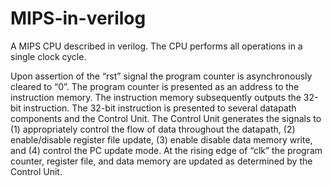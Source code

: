 MIPS-in-verilog
===============

A MIPS CPU described in verilog. The CPU performs all operations in a  single  clock  cycle. 

Upon assertion of the “rst” signal the program counter is asynchronously cleared to 
“0”.    The  program  counter  is  presented  as  an  address  to  the  instruction  memory.    The  instruction 
memory  subsequently  outputs  the  32-bit  instruction.    The  32-bit  instruction  is  presented  to  several 
datapath components and the Control Unit.    The Control Unit generates the signals to (1) appropriately 
control  the  flow  of  data  throughout  the  datapath,  (2)  enable/disable  register  file  update,  (3)  enable 
disable data memory write, and (4) control the PC update mode.    At the rising edge of “clk” the program 
counter, register file, and data memory are updated as determined by the Control Unit.     
